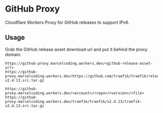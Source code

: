 # GitHub Proxy

Cloudflare Workers Proxy for GitHub releases to support IPv6.

## Usage

Grab the GitHub release asset download url and put it behind the proxy domain:

```
https://github-proxy.marcelcoding.workers.dev/<github-release-asset-url>
https://github-proxy.marcelcoding.workers.dev/https://github.com/traefik/traefik/releases/download/v2.4.13/traefik-v2.4.13.src.tar.gz

https://github-proxy.marcelcoding.workers.dev/<account>/<repo>/<version>/<file>
https://github-proxy.marcelcoding.workers.dev/traefik/traefik/v2.4.13/traefik-v2.4.13.src.tar.gz
```
